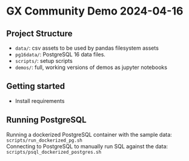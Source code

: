 # GX Community Demo 2024-04-16


## Project Structure

* `data/`: csv assets to be used by pandas filesystem assets
* `pg16data/`: PostgreSQL 16 data files.
* `scripts/`: setup scripts
* `demos/`: full, working versions of demos as jupyter notebooks

## Getting started
* Install requirements

## Running PostgreSQL

Running a dockerized PostgreSQL container with the sample data: `scripts/run_dockerized_pg.sh`\
Connecting to PostgreSQL to manually run SQL against the data: `scripts/psql_dockerized_postgres.sh`